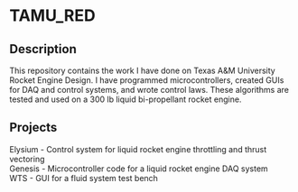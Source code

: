 # TAMU_RED 

## Description
This repository contains the work I have done on Texas A&M University Rocket Engine Design. I have programmed microcontrollers, created GUIs for DAQ and control systems, and wrote control laws. These algorithms are tested and used on a 300 lb liquid bi-propellant rocket engine.

## Projects
Elysium - Control system for liquid rocket engine throttling and thrust vectoring\
Genesis - Microcontroller code for a liquid rocket engine DAQ system\
WTS - GUI for a fluid system test bench
